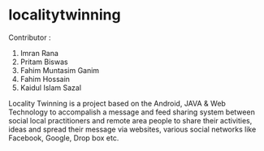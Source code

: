 localitytwinning
================
Contributor :
 1. Imran Rana
 2. Pritam Biswas
 3. Fahim Muntasim Ganim
 4. Fahim Hossain
 5. Kaidul Islam Sazal


Locality Twinning is a project based on the Android, JAVA & Web Technology to accompalish a message and feed sharing system between social local practitioners and remote area people to share their activities, ideas and spread their message via websites, various social networks like Facebook, Google, Drop box etc.
